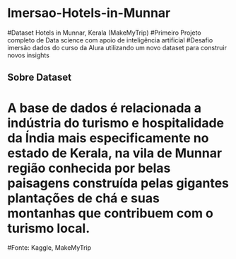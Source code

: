# Imersao-Hotels-in-Munnar

#Dataset  Hotels in Munnar, Kerala (MakeMyTrip)
#Primeiro Projeto completo de Data science com apoio de inteligência artificial
#Desafio imersão dados do curso da Alura utilizando um novo dataset para construir novos insights
## Sobre Dataset
# A base de dados é relacionada a indústria do turismo e hospitalidade da Índia mais especificamente no estado de Kerala, na vila de Munnar região conhecida por belas paisagens construída pelas gigantes plantações de chá e suas montanhas que contribuem com o turismo local.
#Fonte: Kaggle, MakeMyTrip
